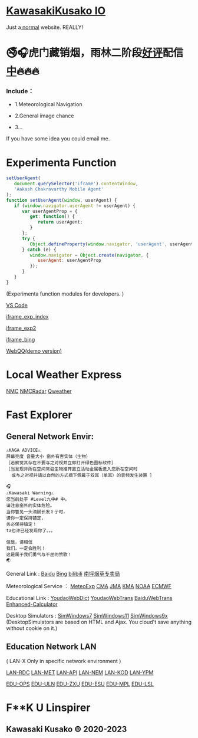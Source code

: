 # [KawasakiKusako IO](https://kawasakikusako.github.io/GeneralWebEngine/explorer_files/meteo_exp/MeteoExplorer.html)

Just a[ ](https://music.hexo.icu)[normal](https://www.bnu.edu.cn) website. REALLY!

# 🚭🎧虎门藏销烟，雨林二阶段[好评](https://kawasakikusako.github.io/GeneralWebEngine/explorer_files/meteo_exp/Chace/PicUploadChance/realR/rw2.jpeg)配信[中](https://www.Alicesoft.com)🔥🔥🔥


### Include：

- 1.Meteorological Navigation

- 2.General image chance

- 3...

If you have some idea you could email me.


# Experimenta Function

```JavaScript
setUserAgent(
   document.querySelector('iframe').contentWindow,
   'Aakash Chakravarthy Mobile Agent'
);
function setUserAgent(window, userAgent) {
   if (window.navigator.userAgent != userAgent) {
      var userAgentProp = {
         get: function() {
            return userAgent;
         }
      };
      try {
         Object.defineProperty(window.navigator, 'userAgent', userAgentProp);
      } catch (e) {
         window.navigator = Object.create(navigator, {
            userAgent: userAgentProp
         });
      }
   }
}
```

(Experimenta function modules for developers. )

[VS Code](https://vscode.dev)

[iframe_exp_index](https://kawasakikusako.github.io/GeneralWebEngine/explorer_files/function_exp/ypm_iframe/index.html)

[iframe_exp2](https://kawasakikusako.github.io/GeneralWebEngine/explorer_files/function_exp/ypm_iframe/index.html)

[iframe_bing](https://cn.bing.com)

[WebQQ(demo version)](https://stapxs.github.io/Stapxs-QQ-Lite-2.0)

# Local Weather Express

[NMC](http://m.nmc.cn/publish/forecast//ASC/jiuzhaigou.html)
[NMCRadar](http://m.nmc.cn/publish/tianqishikuang/leidatu/danzhanleida/gansu/longnan/index.html)
[Qweather](https://widget-page.qweather.net/h5/index.html?md=0123456&bg=1&lc=auto&key=e5e62109b8a440b28aa55fbd0e10bd1f&v=_1677352538484)

# Fast Explorer
  ## General Network Envir:
  
  ```
  ⚠️KAGA ADVICE⚠️ 
  屏幕亮度 音量大小 窗外有害实体（生物）
  ［若察觉其存在不要与之对视并立即打开绿色图标软件］
  ［当发现非所在空间常驻生物推开直立活动金属板进入您所在空间时 
    或与之对视并请以自然的方式摘下佩戴于双耳（单耳）的音频发生装置 ］
  
  🎧
  ⚠️Kawasaki Warning⚠️ 
  您当前处于 #Level九中# 中。
  请注意窗外的实体危险。
  当你瞥见一头油腻长发彳亍时，
  请你一定保持镇定，
  务必保持镇定！
  ta也许已经发现你了。。。
  
  但是，请相信
  我们，一定会胜利！
  这是属于我们勇气与不屈的赞歌！
  🌏
  ```
  

General Link :
[Baidu](https://www.12339.gov.cn)
[Bing](https://www.gov.cn)
[bilibili](https://www.12339.gov.cn)
[](https://www.youdao.com/result?word=hello%20world&lang=en)[南坪烟草专卖局](https://www.nia.gov.cn/n897453/c1499829/content.html)


Meteorological Service ：
[MeteoExp](https://kawasakikusako.github.io/GeneralWebEngine/explorer_files/meteo_exp/MeteoExplorer.html)
[CMA](https://www.cma.gov.cn)
[JMA](https://www.jma.go.jp)
[KMA](https://www.kma.go.kr)
[NOAA](https://www.noaa.gov)
[ECMWF](https://www.ecmwf.int)

Educational Link :
[YoudaoWebDict](https://www.12319.gov.cn)
[YoudaoWebTrans](https://www.12319.gov.cn)
[BaiduWebTrans](https://www.gov.cn)
[Enhanced-Calculator](https://tools-vue.zuoyebang.com/static/hy/tools-vue/calculator.html)

Desktop Simulators :
[SimWindows7](https://www.12339.gov.cn)
[SimWindows11](https://win11.blueedge.me/)
[SimWindows9x](https://emupedia.net/beta/emuos/)
(DesktopSimulators are based on HTML and Ajax. You cloud't save anything without cookie on it.)


 ## Education Network LAN 
 ( LAN-X Only in specific network environment )

[LAN-RDC](https://192.168.10.4:11000)
[LAN-MET](http://192.168.10.4:8087)
[LAN-API](http://192.168.10.4:8093)
[LAN-NEM](http://192.168.10.4:3000)
[LAN-KOD](http://192.168.10.4:8095)
[LAN-YPM](http://192.168.10.4:35861)

[EDU-OPS](https://cdqz-login.open-school.com.cn/)
[EDU-ULN](https://u-learning.eastedu.com/)
[EDU-ZXU](https://www.zhixue.com/)
[EDU-ESU](https://www.eastedu.com/)
[EDU-MPL](http://manage-portal.eastedu.com)
[EDU-LSL](http://cloud.linspirer.com:880/)


#
# F**K U Linspirer
## Kawasaki Kusako © 2020-2023
